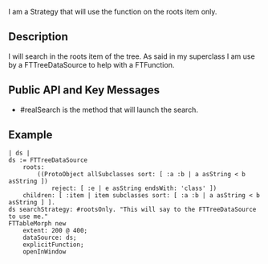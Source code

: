 I am a Strategy that will use the function on the roots item only.

Description
-----------------------

I will search in the roots item of the tree.
As said in my superclass I am use by a FTTreeDataSource to help with a FTFunction.

Public API and Key Messages
-----------------------

- #realSearch 	is the method that will launch the search.

Example
-----------------------

	| ds |
	ds := FTTreeDataSource
		roots:
			((ProtoObject allSubclasses sort: [ :a :b | a asString < b asString ])
				reject: [ :e | e asString endsWith: 'class' ])
		children: [ :item | item subclasses sort: [ :a :b | a asString < b asString ] ].
	ds searchStrategy: #rootsOnly. "This will say to the FTTreeDataSource to use me."
	FTTableMorph new
		extent: 200 @ 400;
		dataSource: ds;
		explicitFunction;
		openInWindow
 